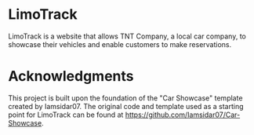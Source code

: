 # LimoTrack
LimoTrack is a website that allows TNT Company, a local car company, to showcase their vehicles and enable customers to make reservations.

# Acknowledgments
This project is built upon the foundation of the "Car Showcase" template created by Iamsidar07. The original code and template used as a starting point for LimoTrack can be found at https://github.com/Iamsidar07/Car-Showcase.


